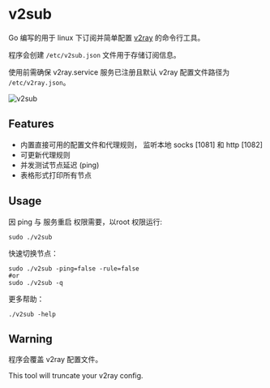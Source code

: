 # v2sub

Go 编写的用于 linux 下订阅并简单配置 [v2ray](https://github.com/v2ray/v2ray-core) 的命令行工具。

程序会创建 `/etc/v2sub.json` 文件用于存储订阅信息。

使用前需确保 v2ray.service 服务已注册且默认 v2ray 配置文件路径为 `/etc/v2ray.json`。

![v2sub](https://github.com/ThomasZN/v2sub/raw/master/v2sub.png)

## Features

+ 内置直接可用的配置文件和代理规则， 监听本地 socks \[1081\] 和 http \[1082\]
+ 可更新代理规则
+ 并发测试节点延迟 (ping)
+ 表格形式打印所有节点

## Usage

因 ping 与 服务重启 权限需要，以root 权限运行:

```shell script
sudo ./v2sub
```

快速切换节点：

```shell script
sudo ./v2sub -ping=false -rule=false
#or
sudo ./v2sub -q
```

更多帮助：

```shell script
./v2sub -help
```

## Warning

程序会覆盖 v2ray 配置文件。

This tool will truncate your v2ray config.
